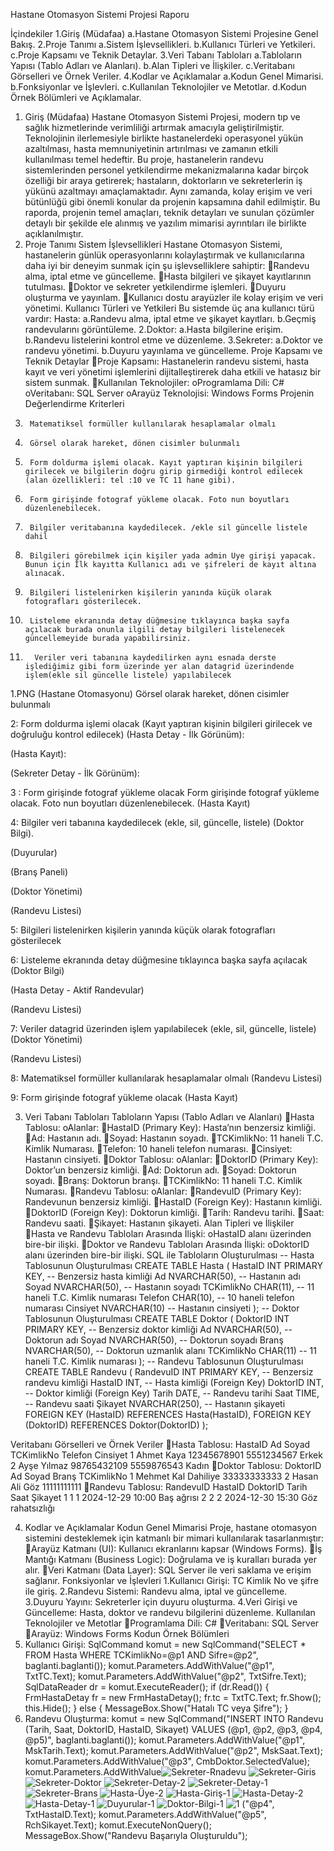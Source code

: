 Hastane Otomasyon Sistemi Projesi Raporu

İçindekiler
1.Giriş (Müdafaa)
a.Hastane Otomasyon Sistemi Projesine Genel Bakış.
2.Proje Tanımı
a.Sistem İşlevsellikleri.
b.Kullanıcı Türleri ve Yetkileri.
c.Proje Kapsamı ve Teknik Detaylar.
3.Veri Tabanı Tabloları
a.Tabloların Yapısı (Tablo Adları ve Alanları).
b.Alan Tipleri ve İlişkiler.
c.Veritabanı Görselleri ve Örnek Veriler.
4.Kodlar ve Açıklamalar
a.Kodun Genel Mimarisi.
b.Fonksiyonlar ve İşlevleri.
c.Kullanılan Teknolojiler ve Metotlar.
d.Kodun Örnek Bölümleri ve Açıklamalar.






1. Giriş (Müdafaa)
Hastane Otomasyon Sistemi Projesi, modern tıp ve sağlık hizmetlerinde verimliliği artırmak amacıyla geliştirilmiştir. Teknolojinin ilerlemesiyle birlikte hastanelerdeki operasyonel yükün azaltılması, hasta memnuniyetinin artırılması ve zamanın etkili kullanılması temel hedeftir.
Bu proje, hastanelerin randevu sistemlerinden personel yetkilendirme mekanizmalarına kadar birçok özelliği bir araya getirerek; hastaların, doktorların ve sekreterlerin iş yükünü azaltmayı amaçlamaktadır. Aynı zamanda, kolay erişim ve veri bütünlüğü gibi önemli konular da projenin kapsamına dahil edilmiştir.
Bu raporda, projenin temel amaçları, teknik detayları ve sunulan çözümler detaylı bir şekilde ele alınmış ve yazılım mimarisi ayrıntıları ile birlikte açıklanılmıştır.
2. Proje Tanımı
Sistem İşlevsellikleri
Hastane Otomasyon Sistemi, hastanelerin günlük operasyonlarını kolaylaştırmak ve kullanıcılarına daha iyi bir deneyim sunmak için şu işlevselliklere sahiptir:
Randevu alma, iptal etme ve güncelleme.
Hasta bilgileri ve şikayet kayıtlarının tutulması.
Doktor ve sekreter yetkilendirme işlemleri.
Duyuru oluşturma ve yayınlam.
Kullanıcı dostu arayüzler ile kolay erişim ve veri yönetimi.
Kullanıcı Türleri ve Yetkileri
Bu sistemde üç ana kullanıcı türü vardır:
Hasta:
a.Randevu alma, iptal etme ve şikayet kayıtları.
b.Geçmiş randevularını görüntüleme.
2.Doktor:
a.Hasta bilgilerine erişim.
b.Randevu listelerini kontrol etme ve düzenleme.
3.Sekreter:
a.Doktor ve randevu yönetimi.
b.Duyuru yayınlama ve güncelleme.
Proje Kapsamı ve Teknik Detaylar
Proje Kapsamı: Hastanelerin randevu sistemi, hasta kayıt ve veri yönetimi işlemlerini dijitalleştirerek daha etkili ve hatasız bir sistem sunmak.
Kullanılan Teknolojiler:
oProgramlama Dili: C#
oVeritabanı: SQL Server
oArayüz Teknolojisi: Windows Forms
Projenin Değerlendirme Kriterleri
1.      Matematiksel formüller kullanılarak hesaplamalar olmalı
2.      Görsel olarak hareket, dönen cisimler bulunmalı
3.      Form doldurma işlemi olacak. Kayıt yaptıran kişinin bilgileri girilecek ve bilgilerin doğru girip girmediği kontrol edilecek (alan özellikleri: tel :10 ve TC 11 hane gibi).
4.      Form girişinde fotograf yükleme olacak. Foto nun boyutları düzenlenebilecek.
5.      Bilgiler veritabanına kaydedilecek. /ekle sil güncelle listele dahil
6.      Bilgileri görebilmek için kişiler yada admin Üye girişi yapacak. Bunun için İlk kayıtta Kullanıcı adı ve şifreleri de kayıt altına alınacak.
7.      Bilgileri listelenirken kişilerin yanında küçük olarak fotografları gösterilecek.
8.      Listeleme ekranında detay düğmesine tıklayınca başka sayfa açılacak burada onunla ilgili detay bilgileri listelenecek güncellemeyide burada yapabilirsiniz.
9.       Veriler veri tabanına kaydedilirken aynı esnada derste işlediğimiz gibi form üzerinde yer alan datagrid üzerindende işlem(ekle sil güncelle listele) yapılabilecek
1.PNG (Hastane Otomasyonu)
Görsel olarak hareket, dönen cisimler bulunmalı

2: Form doldurma işlemi olacak (Kayıt yaptıran kişinin bilgileri girilecek ve doğruluğu kontrol edilecek)
(Hasta Detay - İlk Görünüm):
 

 (Hasta Kayıt):
   
 (Sekreter Detay - İlk Görünüm):

3 : Form girişinde fotograf yükleme olacak Form girişinde fotograf yükleme olacak. Foto nun boyutları düzenlenebilecek.
(Hasta Kayıt)


4: Bilgiler veri tabanına kaydedilecek (ekle, sil, güncelle, listele)
(Doktor Bilgi).                                        

 
  (Duyurular)

(Branş Paneli)

(Doktor Yönetimi)

(Randevu Listesi)

5: Bilgileri listelenirken kişilerin yanında küçük olarak fotografları gösterilecek


6: Listeleme ekranında detay düğmesine tıklayınca başka sayfa açılacak
(Doktor Bilgi)



(Hasta Detay - Aktif Randevular)

(Randevu Listesi)

7: Veriler datagrid üzerinden işlem yapılabilecek (ekle, sil, güncelle, listele)
(Doktor Yönetimi)

(Randevu Listesi)


8: Matematiksel formüller kullanılarak hesaplamalar olmalı
(Randevu Listesi)


9: Form girişinde fotograf yükleme olacak
(Hasta Kayıt)















3. Veri Tabanı Tabloları
Tabloların Yapısı (Tablo Adları ve Alanları)
Hasta Tablosu:
oAlanlar:
HastaID (Primary Key): Hasta’nın benzersiz kimliği.
Ad: Hastanın adı.
Soyad: Hastanın soyadı.
TCKimlikNo: 11 haneli T.C. Kimlik Numarası.
Telefon: 10 haneli telefon numarası.
Cinsiyet: Hastanın cinsiyeti.
Doktor Tablosu:
oAlanlar:
DoktorID (Primary Key): Doktor’un benzersiz kimliği.
Ad: Doktorun adı.
Soyad: Doktorun soyadı.
Branş: Doktorun branşı.
TCKimlikNo: 11 haneli T.C. Kimlik Numarası.
Randevu Tablosu:
oAlanlar:
RandevuID (Primary Key): Randevunun benzersiz kimliği.
HastaID (Foreign Key): Hastanın kimliği.
DoktorID (Foreign Key): Doktorun kimliği.
Tarih: Randevu tarihi.
Saat: Randevu saati.
Şikayet: Hastanın şikayeti.
Alan Tipleri ve İlişkiler
Hasta ve Randevu Tabloları Arasında İlişki:
oHastaID alanı üzerinden bire-bir ilişki.
Doktor ve Randevu Tabloları Arasında İlişki:
oDoktorID alanı üzerinden bire-bir ilişki.
SQL ile Tabloların Oluşturulması
-- Hasta Tablosunun Oluşturulması
CREATE TABLE Hasta (
    HastaID INT PRIMARY KEY, -- Benzersiz hasta kimliği
    Ad NVARCHAR(50),         -- Hastanın adı
    Soyad NVARCHAR(50),      -- Hastanın soyadı
    TCKimlikNo CHAR(11),     -- 11 haneli T.C. Kimlik numarası
    Telefon CHAR(10),        -- 10 haneli telefon numarası
    Cinsiyet NVARCHAR(10)    -- Hastanın cinsiyeti
);
-- Doktor Tablosunun Oluşturulması
CREATE TABLE Doktor (
    DoktorID INT PRIMARY KEY, -- Benzersiz doktor kimliği
    Ad NVARCHAR(50),          -- Doktorun adı
    Soyad NVARCHAR(50),       -- Doktorun soyadı
    Branş NVARCHAR(50),       -- Doktorun uzmanlık alanı
    TCKimlikNo CHAR(11)       -- 11 haneli T.C. Kimlik numarası
);
-- Randevu Tablosunun Oluşturulması
CREATE TABLE Randevu (
    RandevuID INT PRIMARY KEY,    -- Benzersiz randevu kimliği
    HastaID INT,                  -- Hasta kimliği (Foreign Key)
    DoktorID INT,                 -- Doktor kimliği (Foreign Key)
    Tarih DATE,                   -- Randevu tarihi
    Saat TIME,                    -- Randevu saati
    Şikayet NVARCHAR(250),        -- Hastanın şikayeti
    FOREIGN KEY (HastaID) REFERENCES Hasta(HastaID),
    FOREIGN KEY (DoktorID) REFERENCES Doktor(DoktorID)
);




Veritabanı Görselleri ve Örnek Veriler
Hasta Tablosu:
HastaID	Ad	Soyad	TCKimlikNo	Telefon	Cinsiyet
1	Ahmet	Kaya	12345678901	5551234567	Erkek
2	Ayşe	Yılmaz	98765432109	5559876543	Kadın
Doktor Tablosu:
DoktorID	Ad	Soyad	Branş	TCKimlikNo
1	Mehmet	Kal	Dahiliye	33333333333
2	Hasan	Ali	Göz	11111111111
Randevu Tablosu:
RandevuID	HastaID	DoktorID	Tarih	Saat	Şikayet
1	1	1	2024-12-29	10:00	Baş ağrısı
2	2	2	2024-12-30	15:30	Göz rahatsızlığı

4. Kodlar ve Açıklamalar
Kodun Genel Mimarisi
Proje, hastane otomasyon sistemini desteklemek için katmanlı bir mimari kullanılarak tasarlanmıştır:
Arayüz Katmanı (UI): Kullanıcı ekranlarını kapsar (Windows Forms).
İş Mantığı Katmanı (Business Logic): Doğrulama ve iş kuralları burada yer alır.
Veri Katmanı (Data Layer): SQL Server ile veri saklama ve erişim sağlanır.
Fonksiyonlar ve İşlevleri
1.Kullanıcı Girişi: TC Kimlik No ve şifre ile giriş.
2.Randevu Sistemi: Randevu alma, iptal ve güncelleme.
3.Duyuru Yayını: Sekreterler için duyuru oluşturma.
4.Veri Girişi ve Güncelleme: Hasta, doktor ve randevu bilgilerini düzenleme.
Kullanılan Teknolojiler ve Metotlar
Programlama Dili: C#
Veritabanı: SQL Server
Arayüz: Windows Forms
Kodun Örnek Bölümleri
1. Kullanıcı Girişi:
SqlCommand komut = new SqlCommand("SELECT * FROM Hasta WHERE TCKimlikNo=@p1 AND Sifre=@p2", baglanti.baglanti());
komut.Parameters.AddWithValue("@p1", TxtTC.Text);
komut.Parameters.AddWithValue("@p2", TxtSifre.Text);
SqlDataReader dr = komut.ExecuteReader();
if (dr.Read())
{
    FrmHastaDetay fr = new FrmHastaDetay();
    fr.tc = TxtTC.Text;
    fr.Show();
    this.Hide();
}
else
{
    MessageBox.Show("Hatalı TC veya Şifre");
}
2. Randevu Oluşturma:
komut = new SqlCommand("INSERT INTO Randevu (Tarih, Saat, DoktorID, HastaID, Sikayet) VALUES (@p1, @p2, @p3, @p4, @p5)", baglanti.baglanti());
komut.Parameters.AddWithValue("@p1", MskTarih.Text);
komut.Parameters.AddWithValue("@p2", MskSaat.Text);
komut.Parameters.AddWithValue("@p3", CmbDoktor.SelectedValue);
komut.Parameters.AddWithValue![Sekreter-Rnadevu](https://github.com/user-attachments/assets/aed1a970-d264-44b1-9300-bf3789d6b0c2)
![Sekreter-Giris](https://github.com/user-attachments/assets/0bcdf030-077d-49a4-88ef-40b2f41334d5)
![Sekreter-Doktor](https://github.com/user-attachments/assets/e9633106-3bc5-444d-a41d-d17c649a0256)
![Sekreter-Detay-2](https://github.com/user-attachments/assets/36fdc716-fcd9-49b3-816b-820e0800b84e)
![Sekreter-Detay-1](https://github.com/user-attachments/assets/75ebb7fe-bcfa-41e3-99a7-d80f016ad15b)
![Sekreter-Brans](https://github.com/user-attachments/assets/f62b8bad-35f0-4678-9b01-42456ebb59b5)
![Hasta-Üye-2](https://github.com/user-attachments/assets/11084c74-e341-486c-a9ec-947ab8d37b04)
![Hasta-Giriş-1](https://github.com/user-attachments/assets/ba9227d4-31cd-466e-bbaa-4f6ea3ba6d85)
![Hasta-Detay-2](https://github.com/user-attachments/assets/420bbfe9-42a4-493c-9a73-885f54b38168)
![Hasta-Detay-1](https://github.com/user-attachments/assets/31be5838-07c7-4f16-942b-05082ec37a3c)
![Duyurular-1](https://github.com/user-attachments/assets/35b02366-253b-46dd-8a91-b8a2e77cebbf)
![Doktor-Bilgi-1](https://github.com/user-attachments/assets/f8df6e91-475d-447e-8868-7106ce061604)
![1](https://github.com/user-attachments/assets/776198fb-2c52-4e6b-82e9-467f5bea5d75)
("@p4", TxtHastaID.Text);
komut.Parameters.AddWithValue("@p5", RchSikayet.Text);
komut.ExecuteNonQuery();
MessageBox.Show("Randevu Başarıyla Oluşturuldu");

